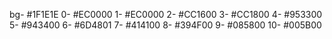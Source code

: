 bg- #1F1E1E
0- #EC0000
1- #EC0000
2- #CC1600
3- #CC1800
4- #953300
5- #943400
6- #6D4801
7- #414100
8- #394F00
9- #085800
10- #005B00